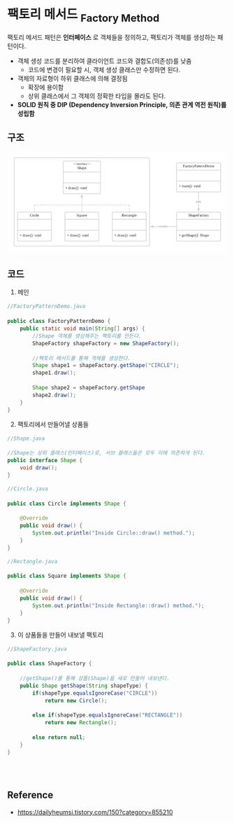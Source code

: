 # 팩토리 메서드 <sub>Factory Method</sub>

팩토리 메서드 패턴은 **인터페이스** 로 객체들을 정의하고, 팩토리가 객체를 생성하는 패턴이다.

* 객체 생성 코드를 분리하여 클라이언트 코드와 결합도(의존성)를 낮춤
  * 코드에 변경이 필요할 시, 객체 생성 클래스만 수정하면 된다. 
* 객체의 자료형이 하위 클래스에 의해 결정됨
  * 확장에 용이함
  * 상위 클래스에서 그 객체의 정확한 타입을 몰라도 된다. 
* **SOLID 원칙 중 DIP (Dependency Inversion Principle, 의존 관계 역전 원칙)를 성립함**

## 구조
<img src="factory-method.png" >

## 코드

1. 메인

```java
//FactoryPatternDemo.java

public class FactoryPatternDemo {
    public static void main(String[] args) {
        //Shape 객체를 생성해주는 팩토리를 만든다.
        ShapeFactory shapeFactory = new ShapeFactory();

        //팩토리 메서드를 통해 객체를 생성한다. 
        Shape shape1 = shapeFactory.getShape("CIRCLE");
        shape1.draw();

        Shape shape2 = shapeFactory.getShape
        shape2.draw();
    }
}
```

2. 팩토리에서 만들어낼 상품들

```java
//Shape.java

//Shape는 상위 클래스(인터페이스)로, 서브 클래스들은 모두 이에 의존하게 된다. 
public interface Shape {
    void draw();
}
```

```java
//Circle.java

public class Circle implements Shape {

    @Override
    public void draw() {
        System.out.println("Inside Circle::draw() method.");
    }
}
```

```java
//Rectangle.java

public class Square implements Shape {

    @Override  
    public void draw() {
        System.out.println("Inside Rectangle::draw() method.");
    }
}
```

3. 이 상품들을 만들어 내보낼 팩토리
```java
//ShapeFactory.java

public class ShapeFactory {

    //getShape()를 통해 상품(Shape)을 새로 만들어 내보낸다.
    public Shape getShape(String shapeType) {
        if(shapeType.equalsIgnoreCase("CIRCLE")) 
            return new Circle();
        
        else if(shapeType.equalsIgnoreCase("RECTANGLE"))
            return new Rectangle();
        
        else return null;
    }
}
```

<br/>
<br/>

## Reference
* https://dailyheumsi.tistory.com/150?category=855210